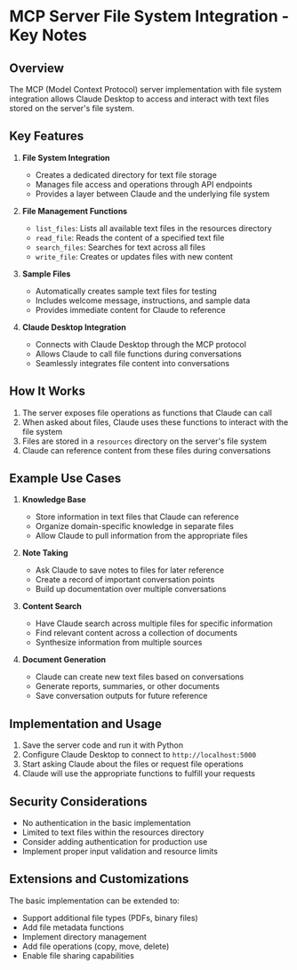 # MCP Server File System Integration - Key Notes

## Overview

The MCP (Model Context Protocol) server implementation with file system integration allows Claude Desktop to access and interact with text files stored on the server's file system.

## Key Features

1. **File System Integration**
   - Creates a dedicated directory for text file storage
   - Manages file access and operations through API endpoints
   - Provides a layer between Claude and the underlying file system

2. **File Management Functions**
   - `list_files`: Lists all available text files in the resources directory
   - `read_file`: Reads the content of a specified text file
   - `search_files`: Searches for text across all files
   - `write_file`: Creates or updates files with new content

3. **Sample Files**
   - Automatically creates sample text files for testing
   - Includes welcome message, instructions, and sample data
   - Provides immediate content for Claude to reference

4. **Claude Desktop Integration**
   - Connects with Claude Desktop through the MCP protocol
   - Allows Claude to call file functions during conversations
   - Seamlessly integrates file content into conversations

## How It Works

1. The server exposes file operations as functions that Claude can call
2. When asked about files, Claude uses these functions to interact with the file system
3. Files are stored in a `resources` directory on the server's file system
4. Claude can reference content from these files during conversations

## Example Use Cases

1. **Knowledge Base**
   - Store information in text files that Claude can reference
   - Organize domain-specific knowledge in separate files
   - Allow Claude to pull information from the appropriate files

2. **Note Taking**
   - Ask Claude to save notes to files for later reference
   - Create a record of important conversation points
   - Build up documentation over multiple conversations

3. **Content Search**
   - Have Claude search across multiple files for specific information
   - Find relevant content across a collection of documents
   - Synthesize information from multiple sources

4. **Document Generation**
   - Claude can create new text files based on conversations
   - Generate reports, summaries, or other documents
   - Save conversation outputs for future reference

## Implementation and Usage

1. Save the server code and run it with Python
2. Configure Claude Desktop to connect to `http://localhost:5000`
3. Start asking Claude about the files or request file operations
4. Claude will use the appropriate functions to fulfill your requests

## Security Considerations

- No authentication in the basic implementation
- Limited to text files within the resources directory
- Consider adding authentication for production use
- Implement proper input validation and resource limits

## Extensions and Customizations

The basic implementation can be extended to:
- Support additional file types (PDFs, binary files)
- Add file metadata functions
- Implement directory management
- Add file operations (copy, move, delete)
- Enable file sharing capabilities
